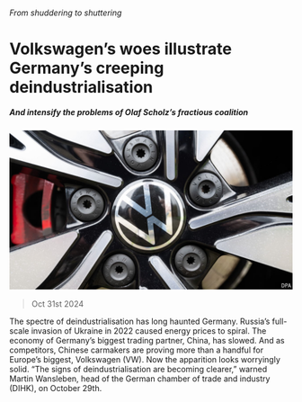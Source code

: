 ###### From shuddering to shuttering

# Volkswagen’s woes illustrate Germany’s creeping deindustrialisation 

##### And intensify the problems of Olaf Scholz’s fractious coalition 

![image](images/20241102_WBP502.jpg) 

> Oct 31st 2024 

The spectre of deindustrialisation has long haunted Germany. Russia’s full-scale invasion of Ukraine in 2022 caused energy prices to spiral. The economy of Germany’s biggest trading partner, China, has slowed. And as competitors, Chinese carmakers are proving more than a handful for Europe’s biggest, Volkswagen (VW). Now the apparition looks worryingly solid. “The signs of deindustrialisation are becoming clearer,” warned Martin Wansleben, head of the German chamber of trade and industry (DIHK), on October 29th. 

